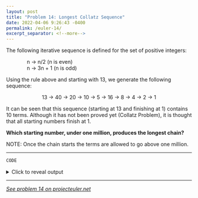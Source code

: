 ```yaml
---
layout: post
title: "Problem 14: Longest Collatz Sequence"
date: 2022-04-06 9:26:43 -0400
permalink: /euler-14/
excerpt_separator: <!--more-->
---
```

The following iterative sequence is defined for the set of positive integers:

&emsp;&emsp;&emsp;&emsp;n → n/2 (n is even)  
&emsp;&emsp;&emsp;&emsp;n → 3n + 1 (n is odd)

Using the rule above and starting with 13, we generate the following sequence:

<p style="text-align:center">
13 → 40 → 20 → 10 → 5 → 16 → 8 → 4 → 2 → 1
</p>

It can be seen that this sequence (starting at 13 and finishing at 1) contains 10 terms. Although it has not been proved yet (Collatz Problem), it is thought that all starting numbers finish at 1.

**Which starting number, under one million, produces the longest chain?**
<!--more-->

NOTE: Once the chain starts the terms are allowed to go above one million.

***

```py
CODE
```

<details> 
<summary>Click to reveal output</summary>
{% highlight py%}
OUTPUT
{% endhighlight %}
</details>  

***

*[See problem 14 on projecteuler.net](https://projecteuler.net/problem=14)*
